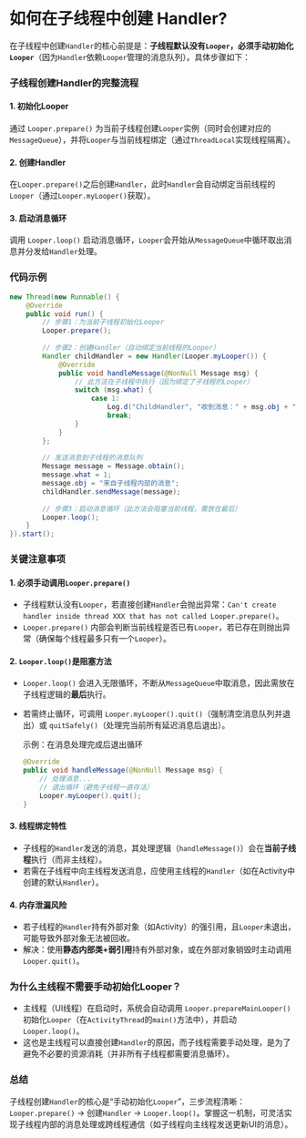 # 如何在子线程中创建 Handler?

在子线程中创建`Handler`的核心前提是：**子线程默认没有`Looper`，必须手动初始化`Looper`**（因为`Handler`依赖`Looper`管理的消息队列）。具体步骤如下：


### 子线程创建Handler的完整流程
#### 1. 初始化Looper
通过 `Looper.prepare()` 为当前子线程创建`Looper`实例（同时会创建对应的`MessageQueue`），并将`Looper`与当前线程绑定（通过`ThreadLocal`实现线程隔离）。

#### 2. 创建Handler
在`Looper.prepare()`之后创建`Handler`，此时`Handler`会自动绑定当前线程的`Looper`（通过`Looper.myLooper()`获取）。

#### 3. 启动消息循环
调用 `Looper.loop()` 启动消息循环，`Looper`会开始从`MessageQueue`中循环取出消息并分发给`Handler`处理。


### 代码示例
```java
new Thread(new Runnable() {
    @Override
    public void run() {
        // 步骤1：为当前子线程初始化Looper
        Looper.prepare();
        
        // 步骤2：创建Handler（自动绑定当前线程的Looper）
        Handler childHandler = new Handler(Looper.myLooper()) {
            @Override
            public void handleMessage(@NonNull Message msg) {
                // 此方法在子线程中执行（因为绑定了子线程的Looper）
                switch (msg.what) {
                    case 1:
                        Log.d("ChildHandler", "收到消息：" + msg.obj + "，处理线程：" + Thread.currentThread().getName());
                        break;
                }
            }
        };
        
        // 发送消息到子线程的消息队列
        Message message = Message.obtain();
        message.what = 1;
        message.obj = "来自子线程内部的消息";
        childHandler.sendMessage(message);
        
        // 步骤3：启动消息循环（此方法会阻塞当前线程，需放在最后）
        Looper.loop();
    }
}).start();
```


### 关键注意事项
#### 1. 必须手动调用`Looper.prepare()`
- 子线程默认没有`Looper`，若直接创建`Handler`会抛出异常：`Can't create handler inside thread XXX that has not called Looper.prepare()`。
- `Looper.prepare()` 内部会判断当前线程是否已有`Looper`，若已存在则抛出异常（确保每个线程最多只有一个`Looper`）。

#### 2. `Looper.loop()`是阻塞方法
- `Looper.loop()` 会进入无限循环，不断从`MessageQueue`中取消息，因此需放在子线程逻辑的**最后**执行。
- 若需终止循环，可调用 `Looper.myLooper().quit()`（强制清空消息队列并退出）或 `quitSafely()`（处理完当前所有延迟消息后退出）。

  示例：在消息处理完成后退出循环
  ```java
  @Override
  public void handleMessage(@NonNull Message msg) {
      // 处理消息...
      // 退出循环（避免子线程一直存活）
      Looper.myLooper().quit();
  }
  ```

#### 3. 线程绑定特性
- 子线程的`Handler`发送的消息，其处理逻辑（`handleMessage()`）会在**当前子线程**执行（而非主线程）。
- 若需在子线程中向主线程发送消息，应使用主线程的`Handler`（如在Activity中创建的默认`Handler`）。

#### 4. 内存泄漏风险
- 若子线程的`Handler`持有外部对象（如Activity）的强引用，且`Looper`未退出，可能导致外部对象无法被回收。
- 解决：使用**静态内部类+弱引用**持有外部对象，或在外部对象销毁时主动调用`Looper.quit()`。


### 为什么主线程不需要手动初始化Looper？
- 主线程（UI线程）在启动时，系统会自动调用 `Looper.prepareMainLooper()` 初始化`Looper`（在`ActivityThread`的`main()`方法中），并启动`Looper.loop()`。
- 这也是主线程可以直接创建`Handler`的原因，而子线程需要手动处理，是为了避免不必要的资源消耗（并非所有子线程都需要消息循环）。


### 总结
子线程创建`Handler`的核心是“手动初始化`Looper`”，三步流程清晰：`Looper.prepare()` → 创建`Handler` → `Looper.loop()`。掌握这一机制，可灵活实现子线程内部的消息处理或跨线程通信（如子线程向主线程发送更新UI的消息）。